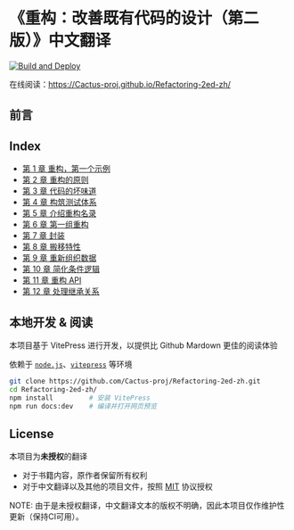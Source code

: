 # 《重构：改善既有代码的设计（第二版）》中文翻译

[![Build and Deploy](https://github.com/Cactus-proj/Refactoring-2ed-zh/actions/workflows/CI.yml/badge.svg)](https://github.com/Cactus-proj/Refactoring-2ed-zh/actions/workflows/CI.yml)

在线阅读：https://Cactus-proj.github.io/Refactoring-2ed-zh/


## 前言

## Index

- [第 1 章 重构，第一个示例](./docs/ch1.md)
- [第 2 章 重构的原则](./docs/ch2.md)
- [第 3 章 代码的坏味道](./docs/ch3.md)
- [第 4 章 构筑测试体系](./docs/ch4.md)
- [第 5 章 介绍重构名录](./docs/ch5.md)
- [第 6 章 第一组重构](./docs/ch6.md)
- [第 7 章 封装](./docs/ch7.md)
- [第 8 章 搬移特性](./docs/ch8.md)
- [第 9 章 重新组织数据](./docs/ch9.md)
- [第 10 章 简化条件逻辑](./docs/ch10.md)
- [第 11 章 重构 API](./docs/ch11.md)
- [第 12 章 处理继承关系](./docs/ch12.md)


## 本地开发 & 阅读

本项目基于 VitePress 进行开发，以提供比 Github Mardown 更佳的阅读体验

依赖于 [`node.js`][nodejs]、[`vitepress`][vitepress] 等环境

[nodejs]: https://nodejs.org/zh-cn/
[vitepress]: https://vitepress.dev/zh/

```sh
git clone https://github.com/Cactus-proj/Refactoring-2ed-zh.git
cd Refactoring-2ed-zh/
npm install         # 安装 VitePress
npm run docs:dev    # 编译并打开网页预览
```


## License

本项目为**未授权**的翻译
- 对于书籍内容，原作者保留所有权利
- 对于中文翻译以及其他的项目文件，按照 [MIT](./LICENSE) 协议授权

NOTE: 由于是未授权翻译，中文翻译文本的版权不明确，因此本项目仅作维护性更新（保持CI可用）。
